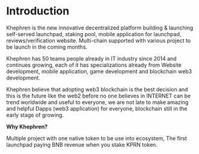 # Introduction

Khephren is the new innovative decentralized platform building & launching self-served launchpad, staking pool, mobile application for launchpad, reviews/verification website. Multi-chain supported with various project to be launch in the coming months.

Khephren has 50 teams people already in IT industry since 2014 and continues growing, each of it has specializations already from Website development, mobile application, game development and blockchain web3 development.

Khephren believe that adopting web3 blockchain is the best decision and this is the future like the  web2 before no one believes in INTERNET can be trend worldwide and useful to everyone, we are not late to make amazing and helpful Dapps (web3 application) for everyone, blockchain still in the early stage of growing.



**Why Khephren?**

Multiple project with one native token to be use into ecosystem, The first  launchpad paying  BNB revenue when you stake KPRN token.
